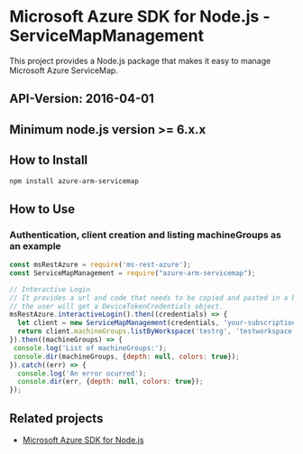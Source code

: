 # Microsoft Azure SDK for Node.js - ServiceMapManagement

This project provides a Node.js package that makes it easy to manage Microsoft Azure ServiceMap.
## API-Version: 2016-04-01
## Minimum node.js version >= 6.x.x

## How to Install

```bash
npm install azure-arm-servicemap
```

## How to Use

### Authentication, client creation and listing machineGroups as an example

 ```javascript
 const msRestAzure = require('ms-rest-azure');
 const ServiceMapManagement = require("azure-arm-servicemap");
 
 // Interactive Login
 // It provides a url and code that needs to be copied and pasted in a browser and authenticated over there. If successful, 
 // the user will get a DeviceTokenCredentials object.
 msRestAzure.interactiveLogin().then((credentials) => {
   let client = new ServiceMapManagement(credentials, 'your-subscription-id');
   return client.machineGroups.listByWorkspace('testrg', 'testworkspace');
 }).then((machineGroups) => {
  console.log('List of machineGroups:');
  console.dir(machineGroups, {depth: null, colors: true});
}).catch((err) => {
   console.log('An error ocurred');
   console.dir(err, {depth: null, colors: true});
 });
```

## Related projects

- [Microsoft Azure SDK for Node.js](https://github.com/Azure/azure-sdk-for-node)